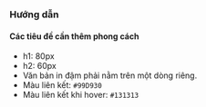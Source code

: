 ### Hướng dẫn  
#### Các tiêu đề cần thêm phong cách  
- h1: 80px  
- h2: 60px  
- Văn bản in đậm phải nằm trên một dòng riêng.  
- Màu liên kết: `#99D930`  
- Màu liên kết khi hover: `#131313`  